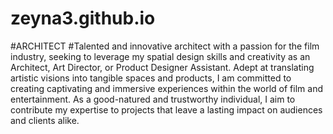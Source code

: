 # zeyna3.github.io

#ARCHITECT
#Talented and innovative architect with a passion for the film industry, seeking to leverage my spatial design skills and creativity as an Architect, Art Director, or Product Designer Assistant. 
Adept at translating artistic visions into tangible spaces and products, I am committed to creating captivating and immersive experiences within the world of film and entertainment.
As a good-natured and trustworthy individual, I aim to contribute my expertise to projects that leave a lasting impact on audiences and clients alike.
